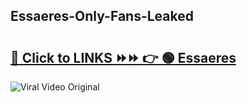
 ## Essaeres-Only-Fans-Leaked

# <h2><a href="https://clipsfans.com/Essaeres&ref=git">🔗 Click to LINKS ⏩⏩ 👉 🟢 Essaeres </a></h2>

<a href="https://clipsfans.com/Essaeres&ref=git" rel="nofollow" data-target="animated-image.originalLink"><img src="https://i.ibb.co.com/xMMVF88/686577567.gif" alt="Viral Video Original" style="max-width: 100%; display: inline-block;" data-target="animated-image.originalImage"></a>

